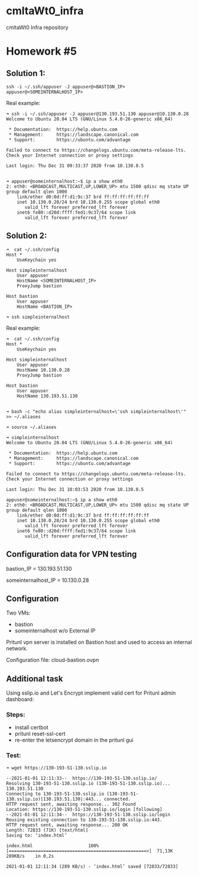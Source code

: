 # cmltaWt0_infra
cmltaWt0 Infra repository


Homework #5
===

Solution 1:
---

```
ssh -i ~/.ssh/appuser -J appuser@<BASTION_IP> appuser@<SOMEINTERNALHOST_IP>
```


Real example:

```
➜ ssh -i ~/.ssh/appuser -J appuser@130.193.51.130 appuser@10.130.0.28
Welcome to Ubuntu 20.04 LTS (GNU/Linux 5.4.0-26-generic x86_64)

 * Documentation:  https://help.ubuntu.com
 * Management:     https://landscape.canonical.com
 * Support:        https://ubuntu.com/advantage

Failed to connect to https://changelogs.ubuntu.com/meta-release-lts. Check your Internet connection or proxy settings

Last login: Thu Dec 31 09:33:37 2020 from 10.130.0.5


➜ appuser@someinternalhost:~$ ip a show eth0
2: eth0: <BROADCAST,MULTICAST,UP,LOWER_UP> mtu 1500 qdisc mq state UP group default qlen 1000
    link/ether d0:0d:ff:d1:9c:37 brd ff:ff:ff:ff:ff:ff
    inet 10.130.0.28/24 brd 10.130.0.255 scope global eth0
       valid_lft forever preferred_lft forever
    inet6 fe80::d20d:ffff:fed1:9c37/64 scope link
       valid_lft forever preferred_lft forever
```

Solution 2:
---

```
➜  cat ~/.ssh/config
Host *
    UseKeychain yes

Host simpleinternalhost
    User appuser
    HostName <SOMEINTERNALHOST_IP>
    ProxyJump bastion

Host bastion
    User appuser
    HostName <BASTION_IP>

➜ ssh simpleinternalhost
```


Real example:
```
➜  cat ~/.ssh/config
Host *
    UseKeychain yes

Host simpleinternalhost
    User appuser
    HostName 10.130.0.28
    ProxyJump bastion

Host bastion
    User appuser
    HostName 130.193.51.130


➜ bash -c "echo alias simpleinternalhost=\'ssh simpleinternalhost\'" >> ~/.aliases

➜ source ~/.aliases

➜ simpleinternalhost
Welcome to Ubuntu 20.04 LTS (GNU/Linux 5.4.0-26-generic x86_64)

 * Documentation:  https://help.ubuntu.com
 * Management:     https://landscape.canonical.com
 * Support:        https://ubuntu.com/advantage

Failed to connect to https://changelogs.ubuntu.com/meta-release-lts. Check your Internet connection or proxy settings

Last login: Thu Dec 31 10:03:53 2020 from 10.130.0.5

appuser@someinternalhost:~$ ip a show eth0
2: eth0: <BROADCAST,MULTICAST,UP,LOWER_UP> mtu 1500 qdisc mq state UP group default qlen 1000
    link/ether d0:0d:ff:d1:9c:37 brd ff:ff:ff:ff:ff:ff
    inet 10.130.0.28/24 brd 10.130.0.255 scope global eth0
       valid_lft forever preferred_lft forever
    inet6 fe80::d20d:ffff:fed1:9c37/64 scope link
       valid_lft forever preferred_lft forever
```


## Configuration data for VPN testing

bastion_IP = 130.193.51.130

someinternalhost_IP = 10.130.0.28


## Configuration

Two VMs:

- bastion
- someinternalhost w/o External IP


Pritunl vpn server is installed on Bastion host and used to access an internal network.

Configuration file: cloud-bastion.ovpn

## Additional task

Using sslip.io and Let's Encrypt implement valid cert for Pritunl admin dashboard:

### Steps:

- install certbot
- pritunl reset-ssl-cert
- re-enter the letsencrypt domain in the pritunl gui


### Test:


```
➜ wget https://130-193-51-130.sslip.io

--2021-01-01 12:11:33--  https://130-193-51-130.sslip.io/
Resolving 130-193-51-130.sslip.io (130-193-51-130.sslip.io)... 130.193.51.130
Connecting to 130-193-51-130.sslip.io (130-193-51-130.sslip.io)|130.193.51.130|:443... connected.
HTTP request sent, awaiting response... 302 Found
Location: https://130-193-51-130.sslip.io/login [following]
--2021-01-01 12:11:34--  https://130-193-51-130.sslip.io/login
Reusing existing connection to 130-193-51-130.sslip.io:443.
HTTP request sent, awaiting response... 200 OK
Length: 72833 (71K) [text/html]
Saving to: ‘index.html’

index.html                     100%[====================================================>]  71,13K   289KB/s    in 0,2s

2021-01-01 12:11:34 (289 KB/s) - ‘index.html’ saved [72833/72833]
```
